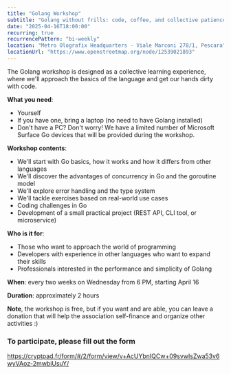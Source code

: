 ```yaml
---
title: "Golang Workshop"
subtitle: "Golang without frills: code, coffee, and collective patience to understand what these goroutines are"
date: "2025-04-16T18:00:00"
recurring: true
recurrencePattern: "bi-weekly"
location: "Metro Olografix Headquarters - Viale Marconi 278/1, Pescara"
locationUrl: "https://www.openstreetmap.org/node/12539021893"
---
```


The Golang workshop is designed as a collective learning experience, where we'll approach the basics of the language and get our hands dirty with code.

**What you need**:

- Yourself
- If you have one, bring a laptop (no need to have Golang installed)
- Don't have a PC? Don't worry! We have a limited number of Microsoft Surface Go devices that will be provided during the workshop.

**Workshop contents**:

- We'll start with Go basics, how it works and how it differs from other languages
- We'll discover the advantages of concurrency in Go and the goroutine model
- We'll explore error handling and the type system
- We'll tackle exercises based on real-world use cases
- Coding challenges in Go
- Development of a small practical project (REST API, CLI tool, or microservice)

**Who is it for**:
- Those who want to approach the world of programming
- Developers with experience in other languages who want to expand their skills
- Professionals interested in the performance and simplicity of Golang

**When**: every two weeks on Wednesday from 6 PM, starting April 16

**Duration**: approximately 2 hours

**Note**, the workshop is free, but if you want and are able, you can leave a donation that will help the association self-finance and organize other activities :)

### To participate, please fill out the form

https://cryptpad.fr/form/#/2/form/view/v+AcUYbnIQCw+09svwIsZwa53v6wyVAoz-2mwbiUsuY/
